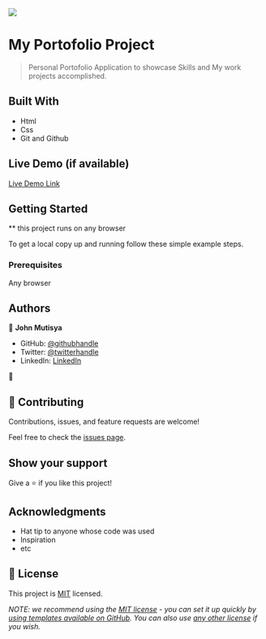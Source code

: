 ![](https://img.shields.io/badge/Microverse-blueviolet)

# My Portofolio Project

> Personal Portofolio Application to showcase Skills and My work projects accomplished.


## Built With

- Html
- Css
- Git and Github


## Live Demo (if available)

[Live Demo Link](https://livedemo.com)


## Getting Started

** this project runs on any browser


To get a local copy up and running follow these simple example steps.

### Prerequisites

Any browser



## Authors

👤 **John Mutisya**

- GitHub: [@githubhandle](https://github.com/johnkioko)
- Twitter: [@twitterhandle](https://twitter.com/@john_the_web_dev)
- LinkedIn: [LinkedIn](https://linkedin.com/in/johnkioko)

👤

## 🤝 Contributing

Contributions, issues, and feature requests are welcome!

Feel free to check the [issues page](../../issues/).

## Show your support

Give a ⭐️ if you like this project!

## Acknowledgments

- Hat tip to anyone whose code was used
- Inspiration
- etc

## 📝 License

This project is [MIT](./MIT.MD) licensed.

_NOTE: we recommend using the [MIT license](https://choosealicense.com/licenses/mit/) - you can set it up quickly by [using templates available on GitHub](https://docs.github.com/en/communities/setting-up-your-project-for-healthy-contributions/adding-a-license-to-a-repository). You can also use [any other license](https://choosealicense.com/licenses/) if you wish._